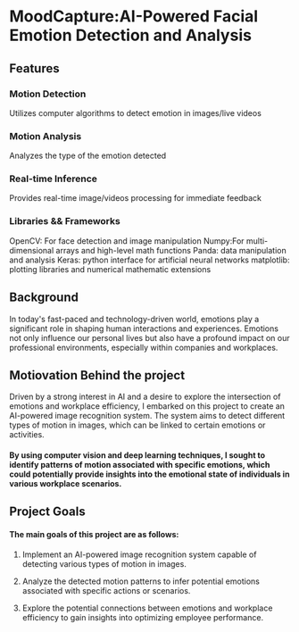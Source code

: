# MoodCapture:AI-Powered Facial Emotion Detection and Analysis

## Features
### Motion Detection
Utilizes computer algorithms to detect emotion in images/live videos
### Motion Analysis
Analyzes the type of the emotion detected
### Real-time Inference
Provides real-time image/videos processing for immediate feedback
### Libraries && Frameworks
OpenCV: For face detection and image manipulation 
Numpy:For multi-dimensional arrays and high-level math functions
Panda: data manipulation and analysis
Keras: python interface for artificial neural networks
matplotlib: plotting libraries and numerical mathematic extensions

## Background

In today's fast-paced and technology-driven world, emotions play a significant role in shaping human interactions and experiences. Emotions not only influence our personal lives but also have a profound impact on our professional environments, especially within companies and workplaces. 

## Motiovation Behind the project

Driven by a strong interest in AI and a desire to explore the intersection of emotions and workplace efficiency, I embarked on this project to create an AI-powered image recognition system. The system aims to detect different types of motion in images, which can be linked to certain emotions or activities. 

#### By using computer vision and deep learning techniques, I sought to identify patterns of motion associated with specific emotions, which could potentially provide insights into the emotional state of individuals in various workplace scenarios.

## Project Goals

#### The main goals of this project are as follows:

1. Implement an AI-powered image recognition system capable of detecting various types of motion in images.
  
2. Analyze the detected motion patterns to infer potential emotions associated with specific actions or scenarios.

3. Explore the potential connections between emotions and workplace efficiency to gain insights into optimizing employee performance.






